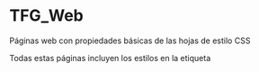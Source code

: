 ﻿# TFG_Web
Páginas web con propiedades básicas de las hojas de estilo CSS

Todas estas páginas incluyen los estilos en la etiqueta <style>

Esta es una práctica poco recomendable, pero en este caso facilita el estudio sin necesidad de abrir HTML y CSS por separado